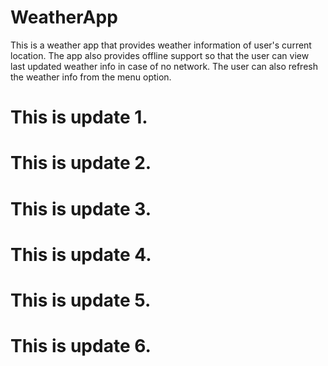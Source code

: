 # WeatherApp
This is a weather app that provides weather information of user's current location. The app also provides offline support so that the user can view last updated weather info in case of no network. The user can also refresh the weather info from the menu option.

# This is update 1.

# This is update 2.

# This is update 3.

# This is update 4.

# This is update 5.

# This is update 6.
